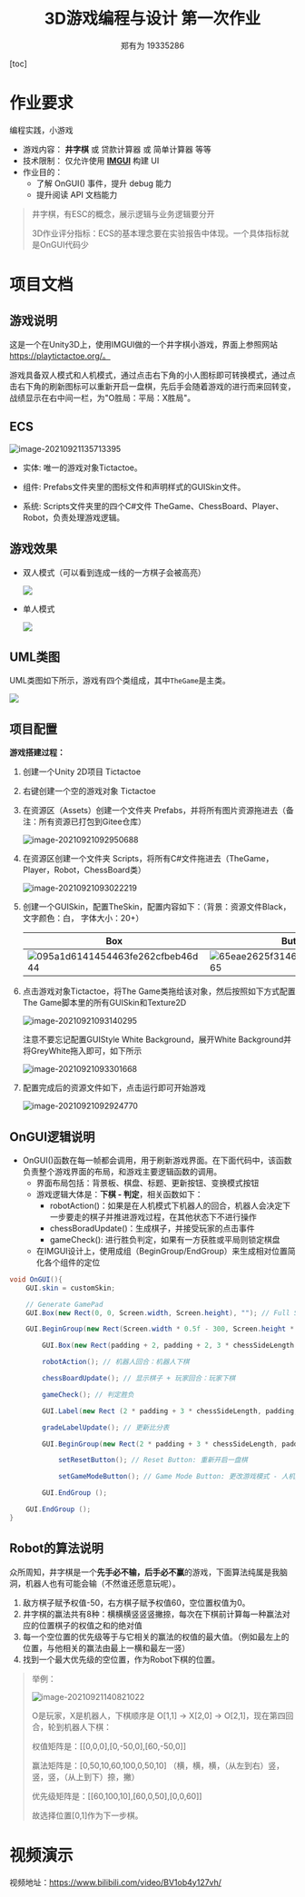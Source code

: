 <h1><center>3D游戏编程与设计 第一次作业</center></h1>

<center>郑有为 19335286</center>

[toc]

# 作业要求

编程实践，小游戏

- 游戏内容： **井字棋** 或 贷款计算器 或 简单计算器 等等
- 技术限制： 仅允许使用 **[IMGUI](https://docs.unity3d.com/Manual/GUIScriptingGuide.html)** 构建 UI
- 作业目的：
  - 了解 OnGUI() 事件，提升 debug 能力
  - 提升阅读 API 文档能力

> 井字棋，有ESC的概念，展示逻辑与业务逻辑要分开
>
> 3D作业评分指标：ECS的基本理念要在实验报告中体现。一个具体指标就是OnGUI代码少



# 项目文档

## 游戏说明 

这是一个在Unity3D上，使用IMGUI做的一个井字棋小游戏，界面上参照网站 https://playtictactoe.org/。

游戏具备双人模式和人机模式，通过点击右下角的小人图标即可转换模式，通过点击右下角的刷新图标可以重新开启一盘棋，先后手会随着游戏的进行而来回转变，战绩显示在右中间一栏，为"O胜局：平局：X胜局"。

## ECS

![image-20210921135713395](image/ECS.png)

* 实体: 唯一的游戏对象Tictactoe。

* 组件: Prefabs文件夹里的图标文件和声明样式的GUISkin文件。

* 系统: Scripts文件夹里的四个C#文件 TheGame、ChessBoard、Player、Robot，负责处理游戏逻辑。

## 游戏效果

* 双人模式（可以看到连成一线的一方棋子会被高亮）

  ![](image/双人Demo.gif)

* 单人模式

  ![](image/人机Demo.gif)

## UML类图

UML类图如下所示，游戏有四个类组成，其中`TheGame`是主类。

![](image/类图.png)

## 项目配置

**游戏搭建过程：**

1. 创建一个Unity 2D项目 Tictactoe

2. 右键创建一个空的游戏对象 Tictactoe

3. 在资源区（Assets）创建一个文件夹 Prefabs，并将所有图片资源拖进去（备注：所有资源已打包到Gitee仓库）

   ![image-20210921092950688](image/文件布局2.png)

4. 在资源区创建一个文件夹 Scripts，将所有C#文件拖进去（TheGame，Player，Robot，ChessBoard类）

   ![image-20210921093022219](image/文件布局3.png)

5. 创建一个GUISkin，配置TheSkin，配置内容如下：（背景：资源文件Black，文字颜色：白， 字体大小：20+）

   | Box                                                      | Button                                                      | Label                                                      |
   | -------------------------------------------------------- | ----------------------------------------------------------- | ---------------------------------------------------------- |
   | ![095a1d6141454463fe262cfbeb46d44](image/GUISkinBox.png) | ![65eae2625f31460b8d526caeecaa365](image/GUISkinButton.png) | ![ff0b66a04834a5562563332e1e9481c](image/GUISkinLabel.png) |

6. 点击游戏对象Tictactoe，将The Game类拖给该对象，然后按照如下方式配置The Game脚本里的所有GUISkin和Texture2D

   ![image-20210921093140295](image/资源配置.png)

   注意不要忘记配置GUIStyle White Background，展开White Background并将GreyWhite拖入即可，如下所示

   ![image-20210921093301668](image/资源配置2.png)

7. 配置完成后的资源文件如下，点击运行即可开始游戏

   ![image-20210921092924770](image/文件布局1.png)

## OnGUI逻辑说明

* OnGUI()函数在每一帧都会调用，用于刷新游戏界面。在下面代码中，该函数负责整个游戏界面的布局，和游戏主要逻辑函数的调用。
  * 界面布局包括：背景板、棋盘、标题、更新按钮、变换模式按钮
  * 游戏逻辑大体是：**下棋 - 判定**，相关函数如下：
    * robotAction()：如果是在人机模式下机器人的回合，机器人会决定下一步要走的棋子并推进游戏过程，在其他状态下不进行操作
    * chessBoradUpdate()：生成棋子，并接受玩家的点击事件
    * gameCheck(): 进行胜负判定，如果有一方获胜或平局则锁定棋盘
  * 在IMGUI设计上，使用成组（BeginGroup/EndGroup）来生成相对位置简化各个组件的定位

``` c#
void OnGUI(){
    GUI.skin = customSkin;

    // Generate GamePad
    GUI.Box(new Rect(0, 0, Screen.width, Screen.height), ""); // Full Screen Game Pad

    GUI.BeginGroup(new Rect(Screen.width * 0.5f - 300, Screen.height * 0.5f - 200, gamePadWidth, gamePadHeight));

        GUI.Box(new Rect(padding + 2, padding + 2, 3 * chessSideLength - 4, 3 * chessSideLength - 4), "", whiteBackground); // 棋盘

        robotAction(); // 机器人回合：机器人下棋

        chessBoardUpdate(); // 显示棋子 + 玩家回合：玩家下棋

        gameCheck(); // 判定胜负

        GUI.Label(new Rect (2 * padding + 3 * chessSideLength, padding, 150, 100), "The Game"); // 游戏Title

        gradeLabelUpdate(); // 更新比分表

        GUI.BeginGroup(new Rect(2 * padding + 3 * chessSideLength, padding + 200, 150, 100));

            setResetButton(); // Reset Button: 重新开启一盘棋

            setGameModeButton(); // Game Mode Button: 更改游戏模式 - 人机/双人

        GUI.EndGroup ();

    GUI.EndGroup ();
}
```

## Robot的算法说明

众所周知，井字棋是一个**先手必不输，后手必不赢**的游戏，下面算法纯属是我脑洞，机器人也有可能会输（不然谁还愿意玩呢）。

1. 敌方棋子赋予权值-50，右方棋子赋予权值60，空位置权值为0。
2. 井字棋的赢法共有8种：横横横竖竖竖撇捺，每次在下棋前计算每一种赢法对应的位置棋子的权值之和的绝对值
3. 每一个空位置的优先级等于与它相关的赢法的权值的最大值。（例如最左上的位置，与他相关的赢法由最上一横和最左一竖）
4. 找到一个最大优先级的空位置，作为Robot下棋的位置。

> 举例：
>
> ![image-20210921140821022](image/Robot.png)
>
> O是玩家，X是机器人，下棋顺序是 O[1,1] -> X[2,0] -> O[2,1]，现在第四回合，轮到机器人下棋：
>
> 权值矩阵是：[[0,0,0],[0,-50,0],[60,-50,0]]
>
> 赢法矩阵是：[0,50,10,60,100,0,50,10] （横，横，横，（从左到右）竖，竖，竖，（从上到下）捺，撇）
>
> 优先级矩阵是：[[60,100,10],[60,0,50],[0,0,60]]
>
> 故选择位置[0,1]作为下一步棋。 

# 视频演示

视频地址：https://www.bilibili.com/video/BV1ob4y127vh/

